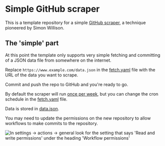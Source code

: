 # Simple GitHub scraper

This is a template repository for a simple [GitHub scraper](https://simonwillison.net/2020/Oct/9/git-scraping/), a technique pioneered by Simon Willison.

## The 'simple' part

At this point the template only supports very simple fetching and committing of a JSON data file from somewhere on the internet.

Replace `https://www.example.com/data.json` in the [fetch.yaml](.github/workflows/fetch.yaml) file with the URL of the data you want to scrape.

Commit and push the repo to GitHub and you're ready to go.

By default the scraper will run [once per week](https://crontab.guru/#6_16_*_*_0), but you can change the cron schedule in the [fetch.yaml](.github/workflows/fetch.yaml) file.

Data is stored in [data.json](data.json).

You may need to update the permissions on the new repository to allow workflows to make commits to the repository. 

![In settings -> actions -> general look for the setting that says 'Read and write permissions' under the heading 'Workflow permissions'](https://user-images.githubusercontent.com/596563/235338137-57b78eb4-a573-40c0-a77a-a132787288bf.png)

